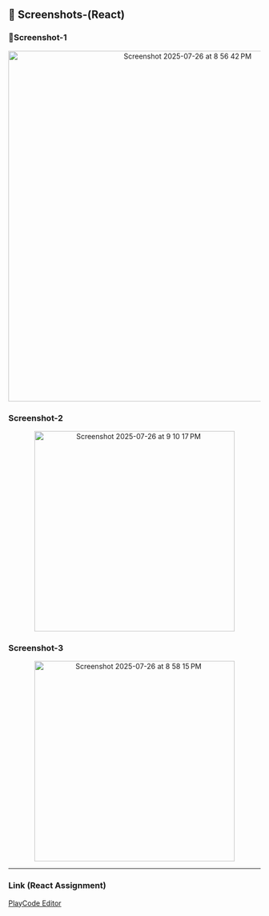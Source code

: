 ## 📸 Screenshots-(React)

### 📂Screenshot-1
<p align="center">
  <img width="700" alt="Screenshot 2025-07-26 at 8 56 42 PM" src="https://raw.githubusercontent.com/varshah1111/CBA_Assignments/main/Varsha.H_React_Assignment/Screenshot%202025-07-25%20at%207.12.08%E2%80%AFPM.png" />
</p>

###  Screenshot-2
<p align="center">
  <img width="400" alt="Screenshot 2025-07-26 at 9 10 17 PM" src="https://raw.githubusercontent.com/varshah1111/CBA_Assignments/main/Varsha.H_React_Assignment/Screenshot%202025-07-25%20at%207.12.48%E2%80%AFPM.png" />
</p>

### Screenshot-3
<p align="center">
  <img width="400" alt="Screenshot 2025-07-26 at 8 58 15 PM" src="https://raw.githubusercontent.com/varshah1111/CBA_Assignments/main/Varsha.H_React_Assignment/Screenshot%202025-07-28%20at%206.58.17%E2%80%AFPM.png" />
</p>

---

### Link (React Assignment) 
 [PlayCode Editor](https://playcode.io/2481352)
